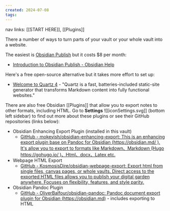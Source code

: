 ```yaml
---
created: 2024-07-08
tags:
---
```

nav links: [[START HERE]], [[Plugins]]

There a number of ways to turn parts of your vault or your whole vault into a website.

The easiest is [Obsidian Publish](https://obsidian.md/publish) but it costs $8 per month:
- [Introduction to Obsidian Publish - Obsidian Help](https://help.obsidian.md/Obsidian+Publish/Introduction+to+Obsidian+Publish)

Here's a free open-source alternative but it takes more effort to set up:
- [Welcome to Quartz 4](https://quartz.jzhao.xyz/) - "Quartz is a fast, batteries-included static-site generator that transforms Markdown content into fully functional websites."

There are also free Obsidian [[Plugins]] that allow you to export notes to other formats, including HTML. Go to **Settings** ![[iconSettings.svg]] (bottom left sidebar) to find out more about these plugins or see their GitHub repositories (links below): 

- Obsidian Enhancing Export Plugin (installed in this vault)
    - [GitHub - mokeyish/obsidian-enhancing-export: This is an enhancing export plugin base on Pandoc for Obsidian (https://obsidian.md/ ). It's allow you to export to formats like Markdown、Markdown (Hugo https://gohugo.io/ )、Html、docx、Latex etc.](https://github.com/mokeyish/obsidian-enhancing-export)
- Webpage HTML Export
    - [GitHub - KosmosisDire/obsidian-webpage-export: Export html from single files, canvas pages, or whole vaults. Direct access to the exported HTML files allows you to publish your digital garden anywhere. Focuses on flexibility, features, and style parity.](https://github.com/KosmosisDire/obsidian-webpage-export)
- Obsidian Pandoc Plugin
    - [GitHub - OliverBalfour/obsidian-pandoc: Pandoc document export plugin for Obsidian (https://obsidian.md)](https://github.com/OliverBalfour/obsidian-pandoc) - includes exporting to HTML


